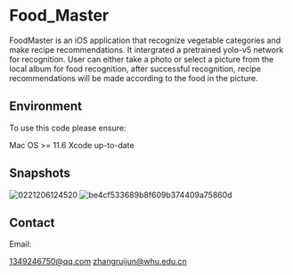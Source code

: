# Food_Master
FoodMaster is an iOS application that recognize vegetable categories and make recipe recommendations.
It intergrated a pretrained yolo-v5 network for recognition. User can either take a photo or select a picture from the local album for food recognition, after successful recognition, recipe recommendations will be made according to the food in the picture.
## Environment
To use this code please ensure:

Mac OS  >= 11.6 
Xcode up-to-date
## Snapshots
![0221206124520](https://user-images.githubusercontent.com/87791441/205818079-10eb852c-3fe7-4959-897a-11fab47fa9b5.png)
![be4cf533689b8f609b374409a75860d](https://user-images.githubusercontent.com/87791441/205817561-a0fce8aa-a356-422e-8985-55c95746fbce.png)
## Contact
Email:

1349246750@qq.com
zhangruijun@whu.edu.cn      
